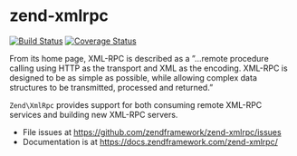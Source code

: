 # zend-xmlrpc

[![Build Status](https://secure.travis-ci.org/zendframework/zend-xmlrpc.svg?branch=master)](https://secure.travis-ci.org/zendframework/zend-xmlrpc)
[![Coverage Status](https://coveralls.io/repos/github/zendframework/zend-xmlrpc/badge.svg?branch=master)](https://coveralls.io/github/zendframework/zend-xmlrpc?branch=master)

From its home page, XML-RPC is described as a ”...remote procedure calling using
HTTP as the transport and XML as the encoding. XML-RPC is designed to be as
simple as possible, while allowing complex data structures to be transmitted,
processed and returned.”

`Zend\XmlRpc` provides support for both consuming remote XML-RPC services and
building new XML-RPC servers.

- File issues at https://github.com/zendframework/zend-xmlrpc/issues
- Documentation is at https://docs.zendframework.com/zend-xmlrpc/
